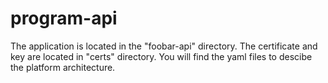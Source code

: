 # program-api
The application is located in the "foobar-api" directory.
The certificate and key are located in "certs" directory.
You will find the yaml files to descibe the platform architecture.
